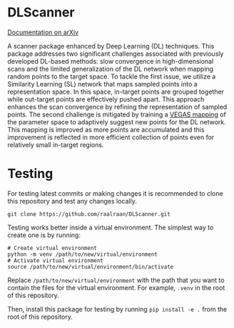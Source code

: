 # DLScanner

[Documentation on arXiv](https://arxiv.org/abs/2412.19675)

A scanner package enhanced by Deep Learning (DL) techniques.
This package addresses two significant challenges associated with previously developed DL-based methods: slow convergence in high-dimensional scans and the limited generalization of the DL network when mapping random points to the target space.
To tackle the first issue, we utilize a Similarity Learning (SL) network that maps sampled points into a representation space.
In this space, in-target points are grouped together while out-target points are effectively pushed apart.
This approach enhances the scan convergence by refining the representation of sampled points.
The second challenge is mitigated by training a [VEGAS mapping](https://vegas.readthedocs.io/en/latest/vegas.html#vegas.AdaptiveMap) of the parameter space
to adaptively suggest new points for the DL network.
This mapping is improved as more points are accumulated
and this improvement is reflected in more efficient collection of points
even for relatively small in-target regions.


# Testing

For testing latest commits or making changes
it is recommended to clone this repository
and test any changes locally.

    git clone https://github.com/raalraan/DLScanner.git

Testing works better inside a virtual environment.
The simplest way to create one is by running:

    # Create virtual environment
    python -m venv /path/to/new/virtual/environment
    # Activate virtual environment
    source /path/to/new/virtual/environment/bin/activate

Replace `/path/to/new/virtual/environment` with the path
that you want to contain the files for the virtual environment.
For example, `.venv` in the root of this repository.

Then, install this package for testing by running `pip install -e .` from the
root of this repository.


